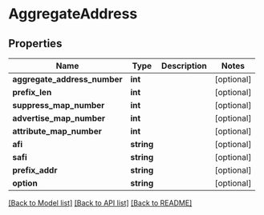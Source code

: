 # AggregateAddress

## Properties
Name | Type | Description | Notes
------------ | ------------- | ------------- | -------------
**aggregate_address_number** | **int** |  | [optional] 
**prefix_len** | **int** |  | [optional] 
**suppress_map_number** | **int** |  | [optional] 
**advertise_map_number** | **int** |  | [optional] 
**attribute_map_number** | **int** |  | [optional] 
**afi** | **string** |  | [optional] 
**safi** | **string** |  | [optional] 
**prefix_addr** | **string** |  | [optional] 
**option** | **string** |  | [optional] 

[[Back to Model list]](../README.md#documentation-for-models) [[Back to API list]](../README.md#documentation-for-api-endpoints) [[Back to README]](../README.md)


